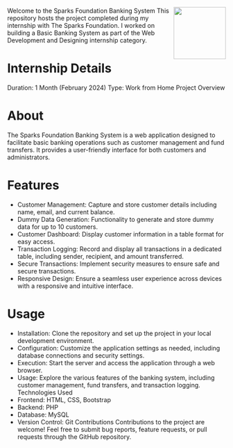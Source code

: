 Welcome to the Sparks Foundation Banking System
<img align="right" height="120" width="120" src="https://www.thesparksfoundationsingapore.org/images/logo_small.png">
This repository hosts the project completed during my internship with The Sparks Foundation. I worked on building a Basic Banking System as part of the Web Development and Designing internship category.

# Internship Details
Duration: 1 Month (February 2024)
Type: Work from Home
Project Overview
# About
The Sparks Foundation Banking System is a web application designed to facilitate basic banking operations such as customer management and fund transfers. It provides a user-friendly interface for both customers and administrators.

# Features
* Customer Management: Capture and store customer details including name, email, and current balance.
* Dummy Data Generation: Functionality to generate and store dummy data for up to 10 customers.
* Customer Dashboard: Display customer information in a table format for easy access.
* Transaction Logging: Record and display all transactions in a dedicated table, including sender, recipient, and amount transferred.
* Secure Transactions: Implement security measures to ensure safe and secure transactions.
* Responsive Design: Ensure a seamless user experience across devices with a responsive and intuitive interface.

# Usage
* Installation: Clone the repository and set up the project in your local development environment.
* Configuration: Customize the application settings as needed, including database connections and security settings.
* Execution: Start the server and access the application through a web browser.
* Usage: Explore the various features of the banking system, including customer management, fund transfers, and transaction logging.
Technologies Used
* Frontend: HTML, CSS, Bootstrap
* Backend: PHP
* Database: MySQL
* Version Control: Git
Contributions
Contributions to the project are welcome! Feel free to submit bug reports, feature requests, or pull requests through the GitHub repository.